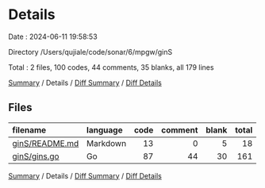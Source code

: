 # Details

Date : 2024-06-11 19:58:53

Directory /Users/qujiale/code/sonar/6/mpgw/ginS

Total : 2 files,  100 codes, 44 comments, 35 blanks, all 179 lines

[Summary](results.md) / Details / [Diff Summary](diff.md) / [Diff Details](diff-details.md)

## Files
| filename | language | code | comment | blank | total |
| :--- | :--- | ---: | ---: | ---: | ---: |
| [ginS/README.md](/ginS/README.md) | Markdown | 13 | 0 | 5 | 18 |
| [ginS/gins.go](/ginS/gins.go) | Go | 87 | 44 | 30 | 161 |

[Summary](results.md) / Details / [Diff Summary](diff.md) / [Diff Details](diff-details.md)